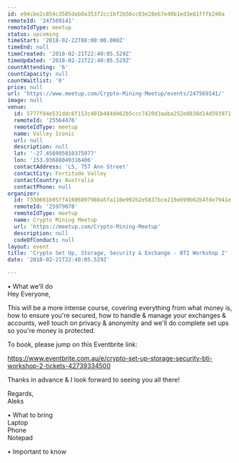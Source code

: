 ```yaml
---
id: e94cbe2c854c3585dab0a35372cc1bf2b56cc03e28eb7e40b1ed3e81fffb240a
remoteId: '247569141'
remoteIdType: meetup
status: upcoming
timeStart: '2018-02-22T08:00:00.000Z'
timeEnd: null
timeCreated: '2018-02-21T22:40:05.529Z'
timeUpdated: '2018-02-21T22:40:05.529Z'
countAttending: '6'
countCapacity: null
countWaitlist: '0'
price: null
url: 'https://www.meetup.com/Crypto-Mining-Meetup/events/247569141/'
image: null
venue:
  id: 5777f84e531ddc6f153c401b484d462b5ccc7420d3aaba252e8838d14d593971
  remoteId: '25564476'
  remoteIdType: meetup
  name: Valley Iconic
  url: null
  description: null
  lat: '-27.456995010375977'
  lon: '153.03688049316406'
  contactAddress: 'L5, 757 Ann Street'
  contactCity: Fortitude Valley
  contactCountry: Australia
  contactPhone: null
organizer:
  id: 7330691b05ff41606097980a5fa110e992b2e5837bce219eb99b62b4fde7941e
  remoteId: '25979078'
  remoteIdType: meetup
  name: Crypto Mining Meetup
  url: 'https://meetup.com/Crypto-Mining-Meetup'
  description: null
  codeOfConduct: null
layout: event
title: 'Crypto Set Up, Storage, Security & Exchange - BTI Workshop 2'
date: '2018-02-21T22:40:05.529Z'

---
```

<p>• What we'll do<br/>Hey Everyone,</p> <p>This will be a more intense course, covering everything from what money is, how to ensure you're secured, how to handle &amp; manage your exchanges &amp; accounts, well touch on privacy &amp; anonymity and we'll do complete set ups so you're money is protected.</p> <p>To book, please jump on this Eventbrite link:</p> <p><a href="https://www.eventbrite.com.au/e/crypto-set-up-storage-security-bti-workshop-2-tickets-42739334500" class="linkified">https://www.eventbrite.com.au/e/crypto-set-up-storage-security-bti-workshop-2-tickets-42739334500</a></p> <p>Thanks in advance &amp; I look forward to seeing you all there!</p> <p>Regards,<br/>Aleks</p> <p>• What to bring<br/>Laptop<br/>Phone<br/>Notepad</p> <p>• Important to know</p>

